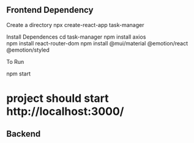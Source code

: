 <h2> Frontend Dependency</h2>

Create a  directory
npx create-react-app task-manager  

Install Dependences
cd task-manager
npm install axios  
npm install react-router-dom 
npm install @mui/material @emotion/react @emotion/styled  


To Run 

npm start
# project should start  http://localhost:3000/

<h2>Backend</h2>
